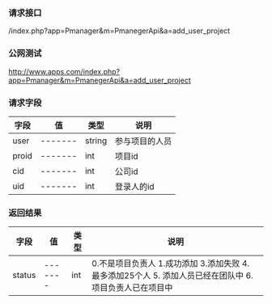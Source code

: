 ### **请求接口**
/index.php?app=Pmanager&m=PmanegerApi&a=add_user_project
### **公网测试**
http://www.apps.com/index.php?app=Pmanager&m=PmanegerApi&a=add_user_project

### **请求字段**
|字段        |值          |类型    |说明        |
| ---------  |--------    |-------- |--------  |
|user|-------   |string| 参与项目的人员  |
|proid|-------   |int    | 项目id  |
|cid|-------   |int    |公司id  |
|uid|-------   |int    |登录人的id  |
### **返回结果**
|字段        |值          |类型    |说明        |
| ---------  |--------    |-------- |--------  |
|status|-------   |int    |0.不是项目负责人 1.成功添加 3.添加失败 4. 最多添加25个人 5. 添加人员已经在团队中 6.项目负责人已在项目中|




